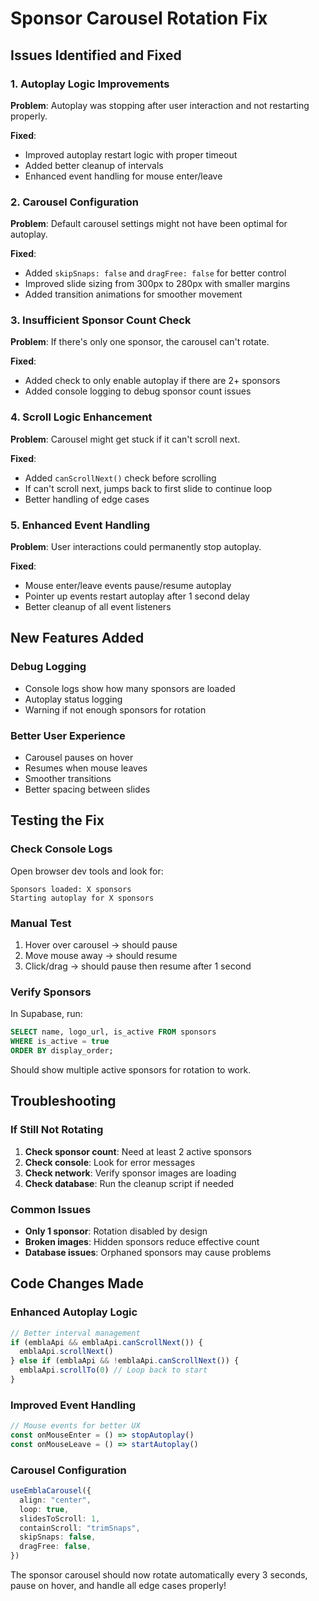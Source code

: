 # Sponsor Carousel Rotation Fix

## Issues Identified and Fixed

### 1. **Autoplay Logic Improvements**
**Problem**: Autoplay was stopping after user interaction and not restarting properly.

**Fixed**:
- Improved autoplay restart logic with proper timeout
- Added better cleanup of intervals
- Enhanced event handling for mouse enter/leave

### 2. **Carousel Configuration**
**Problem**: Default carousel settings might not have been optimal for autoplay.

**Fixed**:
- Added `skipSnaps: false` and `dragFree: false` for better control
- Improved slide sizing from 300px to 280px with smaller margins
- Added transition animations for smoother movement

### 3. **Insufficient Sponsor Count Check**
**Problem**: If there's only one sponsor, the carousel can't rotate.

**Fixed**:
- Added check to only enable autoplay if there are 2+ sponsors
- Added console logging to debug sponsor count issues

### 4. **Scroll Logic Enhancement**
**Problem**: Carousel might get stuck if it can't scroll next.

**Fixed**:
- Added `canScrollNext()` check before scrolling
- If can't scroll next, jumps back to first slide to continue loop
- Better handling of edge cases

### 5. **Enhanced Event Handling**
**Problem**: User interactions could permanently stop autoplay.

**Fixed**:
- Mouse enter/leave events pause/resume autoplay
- Pointer up events restart autoplay after 1 second delay
- Better cleanup of all event listeners

## New Features Added

### **Debug Logging**
- Console logs show how many sponsors are loaded
- Autoplay status logging
- Warning if not enough sponsors for rotation

### **Better User Experience**
- Carousel pauses on hover
- Resumes when mouse leaves
- Smoother transitions
- Better spacing between slides

## Testing the Fix

### **Check Console Logs**
Open browser dev tools and look for:
```
Sponsors loaded: X sponsors
Starting autoplay for X sponsors
```

### **Manual Test**
1. Hover over carousel → should pause
2. Move mouse away → should resume
3. Click/drag → should pause then resume after 1 second

### **Verify Sponsors**
In Supabase, run:
```sql
SELECT name, logo_url, is_active FROM sponsors 
WHERE is_active = true 
ORDER BY display_order;
```

Should show multiple active sponsors for rotation to work.

## Troubleshooting

### **If Still Not Rotating**
1. **Check sponsor count**: Need at least 2 active sponsors
2. **Check console**: Look for error messages
3. **Check network**: Verify sponsor images are loading
4. **Check database**: Run the cleanup script if needed

### **Common Issues**
- **Only 1 sponsor**: Rotation disabled by design
- **Broken images**: Hidden sponsors reduce effective count
- **Database issues**: Orphaned sponsors may cause problems

## Code Changes Made

### **Enhanced Autoplay Logic**
```typescript
// Better interval management
if (emblaApi && emblaApi.canScrollNext()) {
  emblaApi.scrollNext()
} else if (emblaApi && !emblaApi.canScrollNext()) {
  emblaApi.scrollTo(0) // Loop back to start
}
```

### **Improved Event Handling**
```typescript
// Mouse events for better UX
const onMouseEnter = () => stopAutoplay()
const onMouseLeave = () => startAutoplay()
```

### **Carousel Configuration**
```typescript
useEmblaCarousel({
  align: "center",
  loop: true,
  slidesToScroll: 1,
  containScroll: "trimSnaps",
  skipSnaps: false,
  dragFree: false,
})
```

The sponsor carousel should now rotate automatically every 3 seconds, pause on hover, and handle all edge cases properly!
